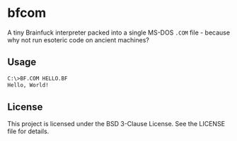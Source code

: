 # bfcom

A tiny Brainfuck interpreter packed into a single MS-DOS `.COM` file - because why not run esoteric code on ancient machines?

## Usage
```bash
C:\>BF.COM HELLO.BF
Hello, World!
```
## License
This project is licensed under the  BSD 3-Clause License. See the LICENSE file for details.

